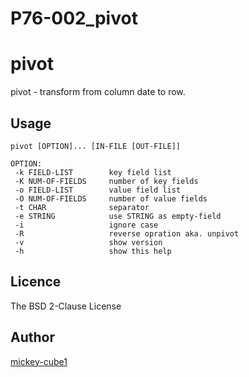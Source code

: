 # P76-002_pivot
pivot
====

pivot - transform from column date to row.

## Usage
    pivot [OPTION]... [IN-FILE [OUT-FILE]]
    
    OPTION:
     -k FIELD-LIST        key field list
     -K NUM-OF-FIELDS     number of key fields
     -o FIELD-LIST        value field list
     -O NUM-OF-FIELDS     number of value fields
     -t CHAR              separator
     -e STRING            use STRING as empty-field
     -i                   ignore case
     -R                   reverse opration aka. unpivot
     -v                   show version
     -h                   show this help

## Licence
The BSD 2-Clause License

## Author

[mickey-cube1](https://github.com/mickey-cube1])


